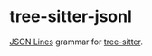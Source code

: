 # tree-sitter-jsonl

[JSON Lines](https://jsonlines.org) grammar for [tree-sitter](https://github.com/tree-sitter/tree-sitter).
